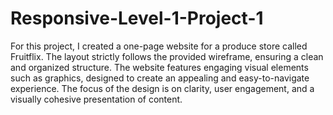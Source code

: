 # Responsive-Level-1-Project-1
For this project, I created a one-page website for a produce store called Fruitflix. The layout strictly follows the provided wireframe, ensuring a clean and organized structure. The website features engaging visual elements such as graphics, designed to create an appealing and easy-to-navigate experience. The focus of the design is on clarity, user engagement, and a visually cohesive presentation of content.
